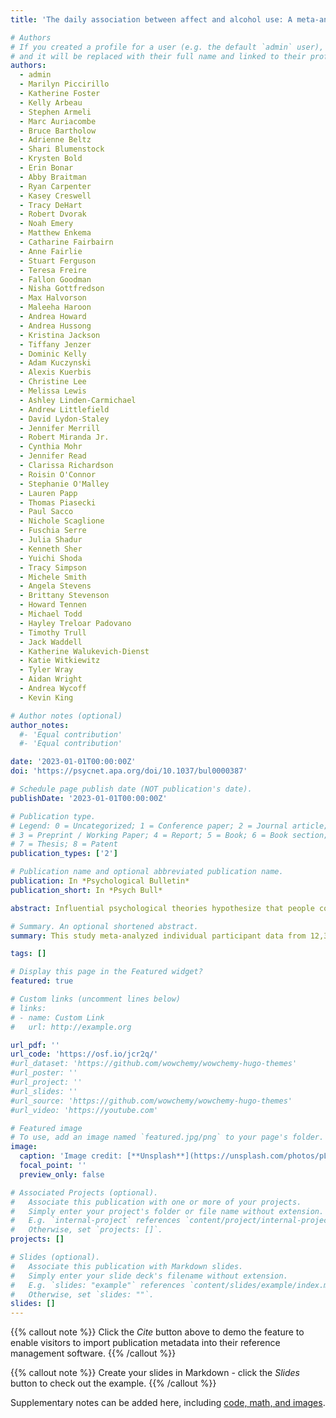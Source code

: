 ```yaml
---
title: 'The daily association between affect and alcohol use: A meta-analysis of individual participant data'

# Authors
# If you created a profile for a user (e.g. the default `admin` user), write the username (folder name) here
# and it will be replaced with their full name and linked to their profile.
authors:
  - admin
  - Marilyn Piccirillo
  - Katherine Foster
  - Kelly Arbeau
  - Stephen Armeli
  - Marc Auriacombe
  - Bruce Bartholow
  - Adrienne Beltz
  - Shari Blumenstock
  - Krysten Bold
  - Erin Bonar
  - Abby Braitman
  - Ryan Carpenter
  - Kasey Creswell
  - Tracy DeHart
  - Robert Dvorak
  - Noah Emery
  - Matthew Enkema
  - Catharine Fairbairn
  - Anne Fairlie
  - Stuart Ferguson
  - Teresa Freire
  - Fallon Goodman
  - Nisha Gottfredson
  - Max Halvorson
  - Maleeha Haroon
  - Andrea Howard
  - Andrea Hussong
  - Kristina Jackson
  - Tiffany Jenzer
  - Dominic Kelly
  - Adam Kuczynski
  - Alexis Kuerbis
  - Christine Lee
  - Melissa Lewis
  - Ashley Linden-Carmichael
  - Andrew Littlefield
  - David Lydon-Staley
  - Jennifer Merrill
  - Robert Miranda Jr.
  - Cynthia Mohr
  - Jennifer Read
  - Clarissa Richardson
  - Roisin O'Connor
  - Stephanie O'Malley
  - Lauren Papp
  - Thomas Piasecki
  - Paul Sacco
  - Nichole Scaglione
  - Fuschia Serre
  - Julia Shadur
  - Kenneth Sher
  - Yuichi Shoda
  - Tracy Simpson
  - Michele Smith
  - Angela Stevens
  - Brittany Stevenson
  - Howard Tennen
  - Michael Todd
  - Hayley Treloar Padovano
  - Timothy Trull
  - Jack Waddell
  - Katherine Walukevich-Dienst
  - Katie Witkiewitz
  - Tyler Wray
  - Aidan Wright
  - Andrea Wycoff
  - Kevin King

# Author notes (optional)
author_notes:
  #- 'Equal contribution'
  #- 'Equal contribution'

date: '2023-01-01T00:00:00Z'
doi: 'https://psycnet.apa.org/doi/10.1037/bul0000387'

# Schedule page publish date (NOT publication's date).
publishDate: '2023-01-01T00:00:00Z'

# Publication type.
# Legend: 0 = Uncategorized; 1 = Conference paper; 2 = Journal article;
# 3 = Preprint / Working Paper; 4 = Report; 5 = Book; 6 = Book section;
# 7 = Thesis; 8 = Patent
publication_types: ['2']

# Publication name and optional abbreviated publication name.
publication: In *Psychological Bulletin*
publication_short: In *Psych Bull*

abstract: Influential psychological theories hypothesize that people consume alcohol in response to the experience of both negative and positive emotions. Despite two decades of daily diary and ecological momentary assessment research, it remains unclear whether people consume more alcohol on days they experience higher negative and positive affects in everyday life. In this preregistered meta-analysis, we synthesized the evidence for these daily associations between affect and alcohol use. We included individual participant data from 69 studies (N = 12,394), which used daily and momentary surveys to assess the affect and the number of alcoholic drinks consumed. Results indicate that people are not more likely to drink on days they experience high negative affect but are more likely to drink and drink heavily on days high in positive affect. People self-reporting a motivational tendency to drink-to-cope and drink-to-enhance consumed more alcohol but not on days they experienced higher negative and positive affects. Results were robust across different operationalizations of affect, study designs, study populations, and individual characteristics. These findings challenge the long-held belief that people drink more alcohol following increase in negative affect. Integrating these findings under different theoretical models and limitations of this field of research, we collectively propose an agenda for future research to explore open questions surrounding affect and alcohol use.

# Summary. An optional shortened abstract.
summary: This study meta-analyzed individual participant data from 12,394 individuals across 69 studies in which participants reported their emotional state and alcohol use for multiple days. Contrary to theoretical models of alcohol use, the findings indicated that people are not more likely to drink and do not consume more alcohol on days that they report higher negative affect but are more likely to drink on days that they report higher positive affect.

tags: []

# Display this page in the Featured widget?
featured: true

# Custom links (uncomment lines below)
# links:
# - name: Custom Link
#   url: http://example.org

url_pdf: ''
url_code: 'https://osf.io/jcr2q/'
#url_dataset: 'https://github.com/wowchemy/wowchemy-hugo-themes'
#url_poster: ''
#url_project: ''
#url_slides: ''
#url_source: 'https://github.com/wowchemy/wowchemy-hugo-themes'
#url_video: 'https://youtube.com'

# Featured image
# To use, add an image named `featured.jpg/png` to your page's folder.
image:
  caption: 'Image credit: [**Unsplash**](https://unsplash.com/photos/pLCdAaMFLTE)'
  focal_point: ''
  preview_only: false

# Associated Projects (optional).
#   Associate this publication with one or more of your projects.
#   Simply enter your project's folder or file name without extension.
#   E.g. `internal-project` references `content/project/internal-project/index.md`.
#   Otherwise, set `projects: []`.
projects: []

# Slides (optional).
#   Associate this publication with Markdown slides.
#   Simply enter your slide deck's filename without extension.
#   E.g. `slides: "example"` references `content/slides/example/index.md`.
#   Otherwise, set `slides: ""`.
slides: []
---
```


{{% callout note %}}
Click the _Cite_ button above to demo the feature to enable visitors to import publication metadata into their reference management software.
{{% /callout %}}

{{% callout note %}}
Create your slides in Markdown - click the _Slides_ button to check out the example.
{{% /callout %}}

Supplementary notes can be added here, including [code, math, and images](https://wowchemy.com/docs/writing-markdown-latex/).
